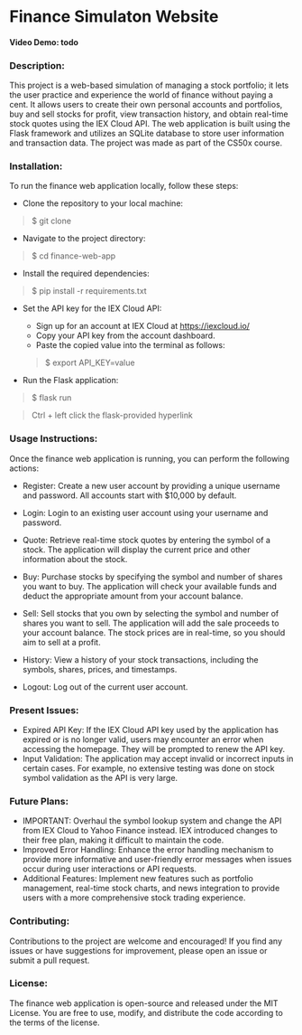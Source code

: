 # **Finance Simulaton Website**
#### **Video Demo**: todo
### **Description**:

This project is a web-based simulation of managing a stock portfolio; it lets the user practice and experience the world of finance without paying a cent. It allows users to create their own personal accounts and portfolios, buy and sell stocks for profit, view transaction history, and obtain real-time stock quotes using the IEX Cloud API. The web application is built using the Flask framework and utilizes an SQLite database to store user information and transaction data. The project was made as part of the CS50x course. 

### **Installation**:
To run the finance web application locally, follow these steps:
- Clone the repository to your local machine:
> $ git clone <repository-url>

- Navigate to the project directory:
> $ cd finance-web-app

- Install the required dependencies:
> $ pip install -r requirements.txt

- Set the API key for the IEX Cloud API:
  - Sign up for an account at IEX Cloud at https://iexcloud.io/
  - Copy your API key from the account dashboard.
  - Paste the copied value into the terminal as follows:
  > $ export API_KEY=value

- Run the Flask application:
> $ flask run

> Ctrl + left click the flask-provided hyperlink


### **Usage Instructions**:
Once the finance web application is running, you can perform the following actions:

- Register: Create a new user account by providing a unique username and password. All accounts start with $10,000 by default.

- Login: Login to an existing user account using your username and password.

- Quote: Retrieve real-time stock quotes by entering the symbol of a stock. The application will display the current price and other information about the stock.

- Buy: Purchase stocks by specifying the symbol and number of shares you want to buy. The application will check your available funds and deduct the appropriate amount from your account balance.

- Sell: Sell stocks that you own by selecting the symbol and number of shares you want to sell. The application will add the sale proceeds to your account balance. The stock prices are in real-time, so you should aim to sell at a profit.

- History: View a history of your stock transactions, including the symbols, shares, prices, and timestamps.

- Logout: Log out of the current user account.

### **Present Issues**:

- Expired API Key: If the IEX Cloud API key used by the application has expired or is no longer valid, users may encounter an error when accessing the homepage. They will be prompted to renew the API key.
- Input Validation: The application may accept invalid or incorrect inputs in certain cases. For example, no extensive testing was done on stock symbol validation as the API is very large.

### **Future Plans**:
- IMPORTANT: Overhaul the symbol lookup system and change the API from IEX Cloud to Yahoo Finance instead. IEX introduced changes to their free plan, making it difficult to maintain the code.
- Improved Error Handling: Enhance the error handling mechanism to provide more informative and user-friendly error messages when issues occur during user interactions or API requests.
- Additional Features: Implement new features such as portfolio management, real-time stock charts, and news integration to provide users with a more comprehensive stock trading experience.

### **Contributing**:
Contributions to the project are welcome and encouraged! If you find any issues or have suggestions for improvement, please open an issue or submit a pull request.

### **License**:
The finance web application is open-source and released under the MIT License. You are free to use, modify, and distribute the code according to the terms of the license.
